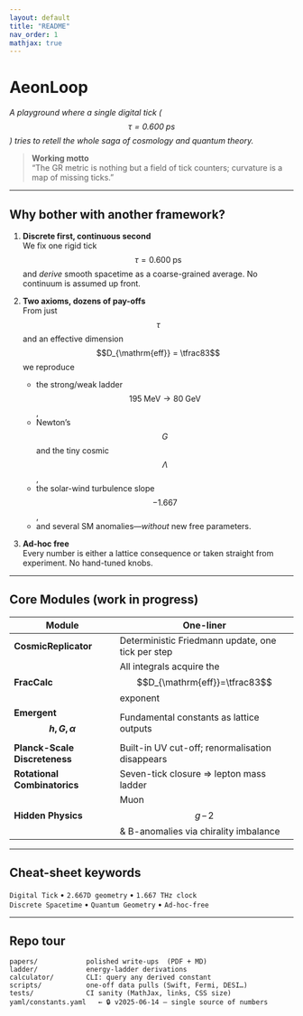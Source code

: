 ```yaml
---
layout: default
title: "README"
nav_order: 1
mathjax: true
---
```


# **AeonLoop**

*A playground where a single digital tick ( $$\tau = 0.600\;\text{ps}$$ ) tries to retell the whole saga of cosmology and quantum theory.*

> **Working motto**  
> “The GR metric is nothing but a field of tick counters; curvature is a map of missing ticks.”

---

## Why bother with another framework?

1. **Discrete first, continuous second**  
   We fix one rigid tick $$\tau = 0.600\;\text{ps}$$ and *derive* smooth spacetime as a coarse-grained average. No continuum is assumed up front.

2. **Two axioms, dozens of pay-offs**  
   From just $$\tau$$ and an effective dimension  
   $$D_{\mathrm{eff}} = \tfrac83$$ we reproduce  
   * the strong/weak ladder $$195\;\text{MeV}\to80\;\text{GeV}$$,  
   * Newton’s $$G$$ and the tiny cosmic $$\Lambda$$,  
   * the solar-wind turbulence slope $$-1.667$$,  
   * and several SM anomalies—*without* new free parameters.

3. **Ad-hoc free**  
   Every number is either a lattice consequence or taken straight from experiment. No hand-tuned knobs.

---

## Core Modules (work in progress)

| Module | One-liner |
|--------|-----------|
| **CosmicReplicator** | Deterministic Friedmann update, one tick per step |
| **FracCalc** | All integrals acquire the $$D_{\mathrm{eff}}=\tfrac83$$ exponent |
| **Emergent $$h,G,\alpha$$** | Fundamental constants as lattice outputs |
| **Planck-Scale Discreteness** | Built-in UV cut-off; renormalisation disappears |
| **Rotational Combinatorics** | Seven-tick closure ⇒ lepton mass ladder |
| **Hidden Physics** | Muon $$g\!-\!2$$ & B-anomalies via chirality imbalance |

---

## Cheat-sheet keywords

`Digital Tick` • `2.667D geometry` • `1.667 THz clock`  
`Discrete Spacetime` • `Quantum Geometry` • `Ad-hoc-free`

---

## Repo tour

```text
papers/            polished write-ups  (PDF + MD)
ladder/            energy-ladder derivations
calculator/        CLI: query any derived constant
scripts/           one-off data pulls (Swift, Fermi, DESI…)
tests/             CI sanity (MathJax, links, CSS size)
yaml/constants.yaml   ← 🔒 v2025-06-14 — single source of numbers
